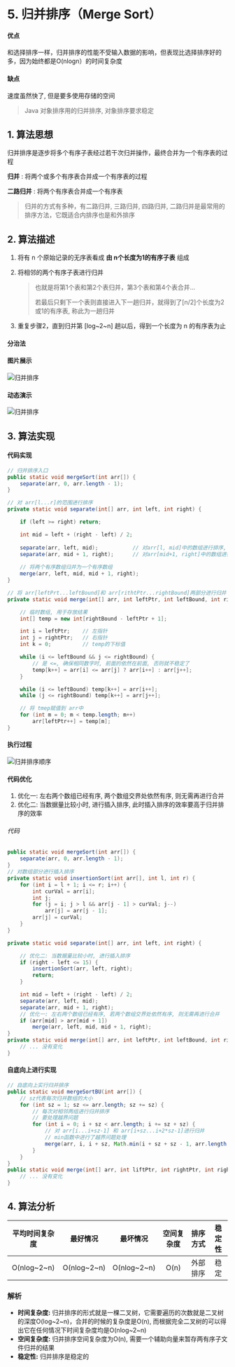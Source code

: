 # 5. 归并排序（Merge Sort）

#### 优点

和选择排序一样，归并排序的性能不受输入数据的影响，但表现比选择排序好的多，因为始终都是O(nlogn）的时间复杂度

#### 缺点

速度虽然快了, 但是要多使用存储的空间

> Java 对象排序用的归并排序, 对象排序要求稳定

## 1. 算法思想

归并排序是逐步将多个有序子表经过若干次归并操作，最终合并为一个有序表的过程

**归并** : 将两个或多个有序表合并成一个有序表的过程

**二路归并** : 将两个有序表合并成一个有序表

> 归并的方式有多种，有二路归并, 三路归并, 四路归并, 二路归并是最常用的排序方法，它既适合内排序也是和外排序

## 2. 算法描述

1. 将有 n 个原始记录的无序表看成 **由 n个长度为1的有序子表** 组成

2. 将相邻的两个有序子表进行归并

   > 也就是将第1个表和第2个表归并，第3个表和第4个表合并…
   >
   > 若最后只剩下一个表则直接进入下一趟归并，就得到了[n/2]个长度为2或1的有序表, 称此为一趟归并

3. 重复步骤2，直到归并第 [log~2~n] 趟以后，得到一个长度为 n 的有序表为止

#### 分治法

#### 图片展示

![归并排序](.\图片\归并排序.png)

#### 动态演示

![归并排序](.\图片\归并排序.gif)

## 3. 算法实现

#### 代码实现

```java
// 归并排序入口
public static void mergeSort(int arr[]) {
    separate(arr, 0, arr.length - 1);
}

// 对 arr[l...r]的范围进行排序
private static void separate(int[] arr, int left, int right) {

    if (left >= right) return;

    int mid = left + (right - left) / 2;
    
    separate(arr, left, mid);			// 对arr[l, mid]中的数组进行排序, 使之有序
    separate(arr, mid + 1, right);		// 对arr[mid+1, right]中的数组进行排序, 使之有序
    
    // 将两个有序数组归并为一个有序数组
    merge(arr, left, mid, mid + 1, right);
}

// 将 arr[leftPrt...leftBound]和 arr[rithtPtr...rightBound]两部分进行归并
private static void merge(int[] arr, int leftPtr, int leftBound, int rightPtr, int rightBound) {

    // 临时数组, 用于存放结果
    int[] temp = new int[rightBound - leftPtr + 1];

    int i = leftPtr;    // 左指针
    int j = rightPtr;   // 右指针
    int k = 0;          // temp的下标值

    while (i <= leftBound && j <= rightBound) {
        // 是 <=, 确保相同数字时, 前面的依然在前面, 否则就不稳定了
        temp[k++] = arr[i] <= arr[j] ? arr[i++] : arr[j++];
    }

    while (i <= leftBound) temp[k++] = arr[i++];
    while (j <= rightBound) temp[k++] = arr[j++];

    // 将 tmep赋值到 arr中
    for (int m = 0; m < temp.length; m++)
        arr[leftPtr++] = temp[m];
}
```

#### 执行过程

![归并排序顺序](.\图片\归并排序顺序.png)

#### 代码优化

1. 优化一: 左右两个数组已经有序, 两个数组交界处依然有序, 则无需再进行合并
2. 优化二: 当数据量比较小时, 进行插入排序, 此时插入排序的效率要高于归并排序的效率

###### 代码

```java
public static void mergeSort(int arr[]) {
    separate(arr, 0, arr.length - 1);
}
// 对数组部分进行插入排序
private static void insertionSort(int arr[], int l, int r) {
    for (int i = l + 1; i <= r; i++) {
        int curVal = arr[i];
        int j;
        for (j = i; j > l && arr[j - 1] > curVal; j--)
            arr[j] = arr[j - 1];
        arr[j] = curVal;
    }
}

private static void separate(int[] arr, int left, int right) {

    // 优化二: 当数据量比较小时, 进行插入排序
    if (right - left <= 15) {
        insertionSort(arr, left, right);
        return;
    }

    int mid = left + (right - left) / 2;
    separate(arr, left, mid);
    separate(arr, mid + 1, right);
    // 优化一: 左右两个数组已经有序, 若两个数组交界处依然有序, 则无需再进行合并
    if (arr[mid] > arr[mid + 1])
        merge(arr, left, mid, mid + 1, right);
}
private static void merge(int[] arr, int leftPtr, int leftBound, int rightPtr, int rightBound) {
    // ... 没有变化
}
```

#### 自底向上进行实现

```java
// 自底向上实行归并排序
public static void mergeSortBU(int arr[]) {
    // sz代表每次归并数组的大小
    for (int sz = 1; sz <= arr.length; sz += sz) {
        // 每次对相邻两组进行归并排序
        // 要处理越界问题
        for (int i = 0; i + sz < arr.length; i += sz + sz) {
            // 对 arr[i...i+sz-1] 和 arr[i+sz...i+2*sz-1]进行归并
            // min函数中进行了越界问题处理
            merge(arr, i, i + sz, Math.min(i + sz + sz - 1, arr.length - 1));
        }
    }
}
public static void merge(int[] arr, int liftPtr, int rightPtr, int rightBound) {
    // ... 没有变化
}
```

## 4. 算法分析

| 平均时间复杂度 |  最好情况   |  最坏情况   | 空间复杂度 | 排序方式 | 稳定性 |
| :------------: | :---------: | :---------: | :--------: | :------: | :----: |
|  O(nlog~2~n)   | O(nlog~2~n) | O(nlog~2~n) |    O(n)    | 外部排序 |  稳定  |

### 解析

* **时间复杂度:** 归并排序的形式就是一棵二叉树，它需要遍历的次数就是二叉树的深度O(log~2~n)，合并的时候的复杂度是O(n), 而根据完全二叉树的可以得出它在任何情况下时间复杂度均是O(nlog~2~n)  
* **空间复杂度:**  归并排序空间复杂度为O(n), 需要一个辅助向量来暂存两有序子文件归并的结果
* **稳定性:** 归并排序是稳定的

